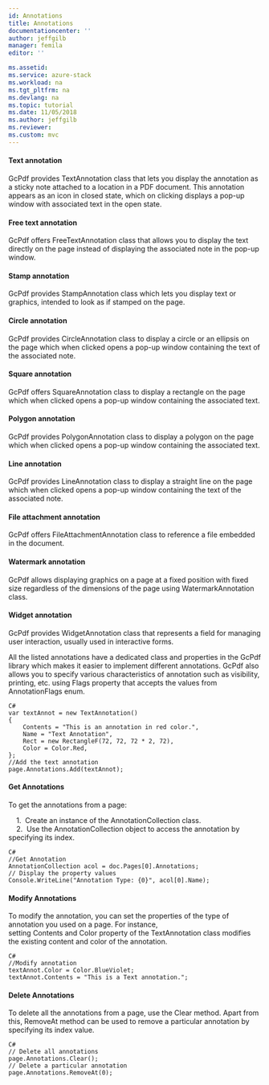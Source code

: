 ```yaml
---
id: Annotations
title: Annotations
documentationcenter: ''
author: jeffgilb
manager: femila
editor: ''

ms.assetid:
ms.service: azure-stack
ms.workload: na
ms.tgt_pltfrm: na
ms.devlang: na
ms.topic: tutorial
ms.date: 11/05/2018
ms.author: jeffgilb
ms.reviewer: 
ms.custom: mvc
---
```

#### Text annotation  
GcPdf provides TextAnnotation class that lets you display the annotation as a sticky note attached to a location in a PDF document. This annotation appears as an icon in closed state, which on clicking displays a pop-up window with associated text in the open state.

#### Free text annotation  
GcPdf offers FreeTextAnnotation class that allows you to display the text directly on the page instead of displaying the associated note in the pop-up window.

#### Stamp annotation  
GcPdf provides StampAnnotation class which lets you display text or graphics, intended to look as if stamped on the page.

#### Circle annotation  
GcPdf provides CircleAnnotation class to display a circle or an ellipsis on the page which when clicked opens a pop-up window containing the text of the associated note.

#### Square annotation  
GcPdf offers SquareAnnotation class to display a rectangle on the page which when clicked opens a pop-up window containing the associated text.

#### Polygon annotation  
GcPdf provides PolygonAnnotation class to display a polygon on the page which when clicked opens a pop-up window containing the associated text.

#### Line annotation  
GcPdf provides LineAnnotation class to display a straight line on the page which when clicked opens a pop-up window containing the text of the associated note.

#### File attachment annotation  
GcPdf offers FileAttachmentAnnotation class to reference a file embedded in the document.

#### Watermark annotation  
GcPdf allows displaying graphics on a page at a fixed position with fixed size regardless of the dimensions of the page using WatermarkAnnotation class.

#### Widget annotation  
GcPdf provides WidgetAnnotation class that represents a field for managing user interaction, usually used in interactive forms.


All the listed annotations have a dedicated class and properties in the GcPdf library which makes it easier to implement different annotations. GcPdf also allows you to specify various characteristics of annotation such as visibility, printing, etc. using Flags property that accepts the values from AnnotationFlags enum.

    C#
    var textAnnot = new TextAnnotation()
    {
        Contents = "This is an annotation in red color.",
        Name = "Text Annotation",
        Rect = new RectangleF(72, 72, 72 * 2, 72),
        Color = Color.Red,
    };
    //Add the text annotation
    page.Annotations.Add(textAnnot);
    

#### Get Annotations  
To get the annotations from a page:

    1.  Create an instance of the AnnotationCollection class.  
    2.  Use the AnnotationCollection object to access the annotation by specifying its index.
    
    C#
    //Get Annotation
    AnnotationCollection acol = doc.Pages[0].Annotations;
    // Display the property values
    Console.WriteLine("Annotation Type: {0}", acol[0].Name);
    
    
#### Modify Annotations
To modify the annotation, you can set the properties of the type of annotation you used on a page. For instance, setting Contents and Color property of the TextAnnotation class modifies the existing content and color of the annotation.

    C#
    //Modify annotation
    textAnnot.Color = Color.BlueViolet;
    textAnnot.Contents = "This is a Text annotation.";
    

#### Delete Annotations
To delete all the annotations from a page, use the Clear method. Apart from this, RemoveAt method can be used to remove a particular annotation by specifying its index value.

    C#
    // Delete all annotations
    page.Annotations.Clear();  
    // Delete a particular annotation
    page.Annotations.RemoveAt(0);
